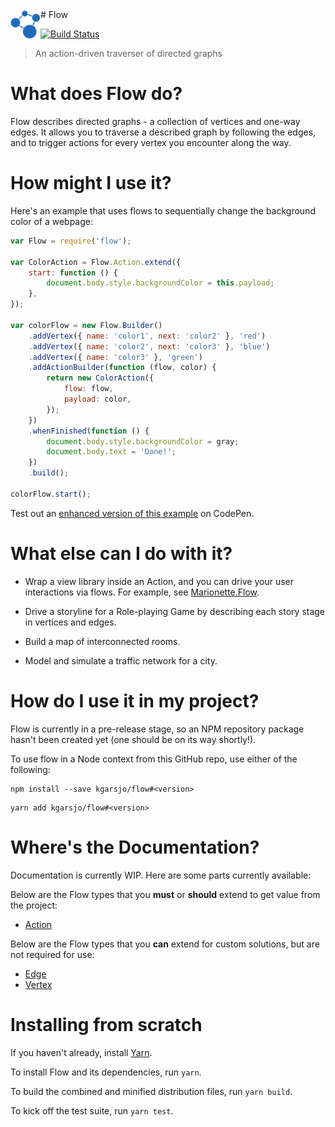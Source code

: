 <img src="docs/flow_banner.png" height="48" align="left">
# Flow

[![Build Status](https://travis-ci.org/kgarsjo/flow.svg?branch=master)](https://travis-ci.org/kgarsjo/flow)

> An action-driven traverser of directed graphs

# What does Flow do?

Flow describes directed graphs - a collection of vertices and one-way edges. It allows you to traverse a described graph by following the edges, and to trigger actions for every vertex you encounter along the way.

# How might I use it?

Here's an example that uses flows to sequentially change the background color of a webpage:

```javascript
var Flow = require('flow');

var ColorAction = Flow.Action.extend({
    start: function () {
        document.body.style.backgroundColor = this.payload;
    },
});

var colorFlow = new Flow.Builder()
    .addVertex({ name: 'color1', next: 'color2' }, 'red')
    .addVertex({ name: 'color2', next: 'color3' }, 'blue')
    .addVertex({ name: 'color3' }, 'green')
    .addActionBuilder(function (flow, color) {
        return new ColorAction({
            flow: flow,
            payload: color,
        });
    })
    .whenFinished(function () {
        document.body.style.backgroundColor = gray;
        document.body.text = 'Done!';
    })
    .build();

colorFlow.start();
```

Test out an [enhanced version of this example](http://codepen.io/kgarsjo/full/vyoGEy/) on CodePen.

# What else can I do with it?

- Wrap a view library inside an Action, and you can drive your user interactions via flows. For example, see [Marionette.Flow](https://github.com/kgarsjo/marionette.flow).

- Drive a storyline for a Role-playing Game by describing each story stage in vertices and edges.

- Build a map of interconnected rooms.

- Model and simulate a traffic network for a city.

# How do I use it in my project?

Flow is currently in a pre-release stage, so an NPM repository package hasn't been created yet (one should be on its way shortly!).

To use flow in a Node context from this GitHub repo, use either of the following:

```
npm install --save kgarsjo/flow#<version>
```

```
yarn add kgarsjo/flow#<version>
```

# Where's the Documentation?

Documentation is currently WIP. Here are some parts currently available:

Below are the Flow types that you **must** or **should** extend to get value from the project:
- [Action](docs/action.md)

Below are the Flow types that you **can** extend for custom solutions, but are not required for use:
- [Edge](docs/edge.md)
- [Vertex](docs/vertex.md)

# Installing from scratch

If you haven't already, install [Yarn](https://yarnpkg.com/en/docs/install).

To install Flow and its dependencies, run `yarn`.

To build the combined and minified distribution files, run `yarn build`.

To kick off the test suite, run `yarn test`.
